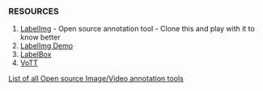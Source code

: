 ### RESOURCES

1) [LabelImg](https://github.com/tzutalin/labelImg) - Open source annotation tool - Clone this and play with it to know better
2) [LabelImg Demo](https://youtu.be/p0nR2YsCY_U)
3) [LabelBox](https://github.com/Labelbox/labelbox)
3) [VoTT](https://github.com/microsoft/VoTT)


[List of all Open source Image/Video annotation tools](https://github.com/heartexlabs/awesome-data-labeling)
